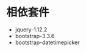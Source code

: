﻿
相依套件
==============================================

* jquery-1.12.2
* bootstrap-3.3.6
* bootstrap-datetimepicker
